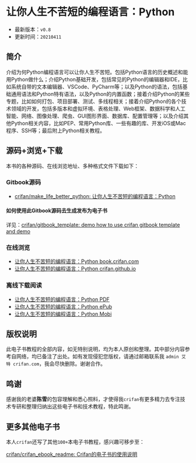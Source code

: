 # 让你人生不苦短的编程语言：Python

* 最新版本：`v0.8`
* 更新时间：`20210411`

## 简介

介绍为何Python编程语言可以让你人生不苦短。包括Python语言的历史概述和能用Python做什么；介绍Python基础开发，包括常见的Python的编辑器和IDE，比如系统自带的文本编辑器、VSCode、PyCharm等；以及Python的语法，包括基础通用语法和Python特有语法，以及Python的内置函数；接着介绍Python的某些专题，比如如何打包、项目部署、测试、多线程相关；接着介绍Python的各个技术领域的开发，包括多版本和虚拟环境、表格处理、Web框架、数据科学和人工智能、网络、图像处理、爬虫、GUI图形界面、数据库、配置管理等；以及介绍其他Python相关内容，比如PEP、常用Python库、一些有趣的库、开发iOS或Mac程序、SSH等；最后附上Python相关教程。

## 源码+浏览+下载

本书的各种源码、在线浏览地址、多种格式文件下载如下：

### Gitbook源码

* [crifan/make_life_better_python: 让你人生不苦短的编程语言：Python](https://github.com/crifan/make_life_better_python)

#### 如何使用此Gitbook源码去生成发布为电子书

详见：[crifan/gitbook_template: demo how to use crifan gitbook template and demo](https://github.com/crifan/gitbook_template)

### 在线浏览

* [让你人生不苦短的编程语言：Python book.crifan.com](http://book.crifan.com/books/make_life_better_python/website)
* [让你人生不苦短的编程语言：Python crifan.github.io](https://crifan.github.io/make_life_better_python/website)

### 离线下载阅读

* [让你人生不苦短的编程语言：Python PDF](http://book.crifan.com/books/make_life_better_python/pdf/make_life_better_python.pdf)
* [让你人生不苦短的编程语言：Python ePub](http://book.crifan.com/books/make_life_better_python/epub/make_life_better_python.epub)
* [让你人生不苦短的编程语言：Python Mobi](http://book.crifan.com/books/make_life_better_python/mobi/make_life_better_python.mobi)

## 版权说明

此电子书教程的全部内容，如无特别说明，均为本人原创和整理。其中部分内容参考自网络，均已备注了出处。如有发现侵犯您版权，请通过邮箱联系我 `admin 艾特 crifan.com`，我会尽快删除。谢谢合作。

## 鸣谢

感谢我的老婆**陈雪**的包容理解和悉心照料，才使得我`crifan`有更多精力去专注技术专研和整理归纳出这些电子书和技术教程，特此鸣谢。

## 更多其他电子书

本人`crifan`还写了其他`100+`本电子书教程，感兴趣可移步至：

[crifan/crifan_ebook_readme: Crifan的电子书的使用说明](https://github.com/crifan/crifan_ebook_readme)

